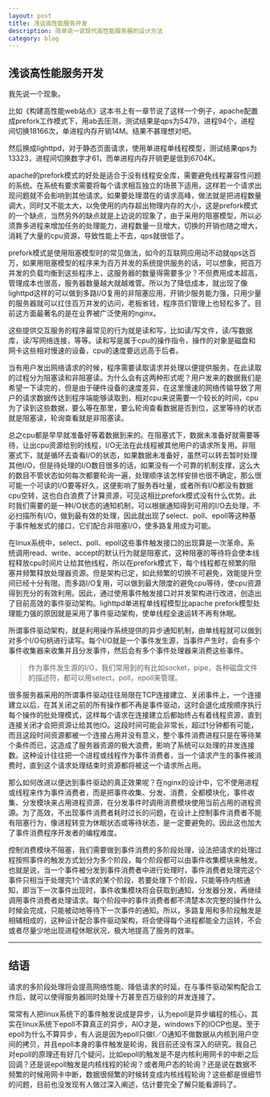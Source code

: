 ```yaml
---
layout: post
title: 浅谈高性能服务开发
description: 简单说一说现代高性能服务器的设计方法
category: blog
---
```


## 浅谈高性能服务开发

我先说一个现象。

比如《构建高性能web站点》这本书上有一章节说了这样一个例子，apache配置成prefork工作模式下，用ab去压测，测试结果是qps为5479，进程94个，进程间切换18166次，单进程内存开销14M。结果不甚理想对吧。

然后换成lighttpd，对于静态页面请求，使用单进程单线程模型，测试结果qps为13323，进程间切换数字才61，而单进程内存开销更是低到6704K。

apache的prefork模式的好处是适合于没有线程安全库，需要避免线程兼容性问题的系统。在系统有要求需要将每个请求相互独立的场景下适用，这样若一个请求出现问题就不会影响到其他请求。如果要处理潜在的请求高峰，做法就是把进程数量调大，同时又不能太大，以免使用的内存超出物理内存的大小，这是prefork模式的一个缺点，当然另外的缺点就是上边说的现象了，由于采用的阻塞模型，所以必须靠多进程来增加任务的处理能力，进程数量一旦增大，切换的开销也随之增大，消耗了大量的cpu资源，导致性能上不去，qps就很低了。

prefork模式是使用阻塞模型时的常见做法，如今的互联网应用动不动就qps达百万，如果用阻塞模型的程序来为百万并发的系统提供服务的话，可以想象，把百万并发的负载均衡到这些程序上，这服务器的数量得需要多少？不但费用成本超高，管理成本也很高，服务器数量越大就越难管。所以为了降低成本，就出现了像lighttpd这样的可以做到多路I/O复用的非阻塞应用，开销少服务能力强，只用少量的服务器就可以扛住百万并发的访问，老板省钱，程序员们管理上也轻松多了。目前这方面最著名的是在业界被广泛使用的nginx。

这些提供交互服务的程序最常见的行为就是读和写，比如读/写文件，读/写数据库，读/写网络连接，等等。读和写是属于cpu的操作指令，操作的对象是磁盘和网卡这些相对慢速的设备，cpu的速度要远远高于后者。

当有用户发出网络请求的时候，程序需要读取请求并处理以便提供服务，在此读取的过程分为阻塞读和非阻塞读。为什么会有这两种形式呢？用户发来的数据我们是希望一下读完的，但是由于硬件设备的速度差异，在这里慢速的网络传输导致了用户的请求数据传达到程序端能够读取到，相对cpu来说需要一个较长的时间，cpu为了读到这些数据，要么等在那里，要么轮询查看数据是否到位，这里等待的状态就是阻塞读，轮询查看就是非阻塞读。

总之cpu都是早早就准备好等着数据到来的。在阻塞式下，数据未准备好就需要等待，让出cpu资源给别的线程，I/O无法在此线程被其他用户的请求所复用。非阻塞式下，就是循环去查看I/O的状态，如果数据未准备好，虽然可以转去暂时处理其他I/O，但是待处理的I/O数目很多的话，如果没有一个可靠的机制支撑，这么大的数目不管状态如何每次都要轮询一遍，处理顺序该怎样安排也很不确定，那么很可能一个可读的I/O要等好久，这便影响了服务吞吐量，或者所有I/O都没有数据cpu空转，这也白白浪费了计算资源，可见这相比prefork模式没有什么优势。此时我们需要的是一种I/O状态的通知机制，可以根据通知得到可用的I/O去处理，不必扫描所有I/O，做到最有效的处理，因此就出现了select、poll、epoll等这种基于事件触发式的接口，它们配合非阻塞I/O，使多路复用成为可能。

在linux系统中，select、poll、epoll这些事件触发接口的出现算是一次革命。系统调用read、write、accept的默认行为就是阻塞式，这种阻塞的等待将会使本线程释放cpu时间片让给其他线程，所以在prefork模式下，每个线程都在频繁的阻塞并频繁释放处理器资源。但是架构已定，如此频繁的切换不可避免，效能提升空间已经十分有限。而多路I/O复用，可以做到最大限度的避免cpu等待，使cpu资源得到充分的有效利用。因此，通过使用事件触发接口对并发架构进行改进，创造出了目前高效的事件驱动架构。lighttpd单进程单线程模型比apache prefork模型处理能力强的原因就是采用了事件驱动架构，使单线程全速运转不再有休眠。

所谓事件驱动架构，就是利用操作系统提供的异步通知机制，由单线程就可以做到对多个I/O句柄进行读写。每个I/O就是一个事件发生源，当事件产生时，会有多个事件收集器来收集并且分发事件，然后会有多个事件处理器来消费这些事件。

> 作为事件发生源的I/O，我们常用到的有比如socket，pipe，各种磁盘文件的描述符，都可以用select，poll，epoll来管理。

很多服务器采用的所谓事件驱动往往局限在TCP连接建立、关闭事件上，一个连接建立以后，在其关闭之前的所有操作都不再是事件驱动，这时会退化成按顺序执行每个操作的批处理模式，这样每个请求在连接建立后都始终占有着线程资源，直到连接关闭才会把资源让给其他IO。这段时间可能会非常长，超过1分钟都有可能，而且这段时间资源都被一个连接占用并没有意义，整个事件消费进程只是在等待某个条件而已，这造成了服务器资源的极大浪费，影响了系统可以处理的并发连接数。这种设计往往把一个进程或线程作为事件消费者，当一个请求产生的事件被消费时，直到这个请求处理结束时资源都将被这一个请求所占用。

那么如何改进以便达到事件驱动的真正效果呢？在nginx的设计中，它不使用进程或线程来作为事件消费者，而是把事件收集、分发、消费，全都模块化，事件收集、分发模块来占用进程资源，在分发事件时调用消费模块使用当前占用的进程资源。为了高效，不出现事件消费者耗时过长的问题，在设计上控制事件消费者不能有阻塞行为，像进程转变为休眠状态或等待状态，是一定要避免的。因此这也加大了事件消费程序开发者的编程难度。

控制消费模块不阻塞，我们需要做到事件消费的多阶段处理，设法把请求的处理过程按照事件的触发方式划分为多个阶段，每个阶段都可以由事件收集模块来触发。也就是说，当一个事件被分发到事件消费者中进行处理时，事件消费者处理完这个事件只相当于处理完1个请求的某个阶段，若要处理下个阶段，只能等待内核通知，即当下一次事件出现时，事件收集模块将会获取到通知，分发器分发，再继续调用事件消费者处理请求。每个阶段中的事件消费者都不清楚本次完整的操作什么时候会完成，只能被动地等待下一次事件的通知。所以，多路复用和多阶段触发是相辅相成的，这种设计配合事件驱动架构，将会使得每个进程都能全力运转，不会或者尽量少地出现进程休眠状况，极大地提高了服务的效率。

--------

## 结语

请求的多阶段处理将会提高网络性能、降低请求的时延，在与事件驱动架构配合工作后，就可以使得服务器同时处理十万甚至百万级别的并发连接了。

常常有人把linux系统下的事件触发说成是异步，认为epoll是异步编程的核心，其实在linux系统下epoll不算真正的异步，AIO才是，windows下的IOCP也是。至于epoll为什么不算异步，有人说是因为epoll只做I／O通知不做数据从内核到用户空间的拷贝，并且epoll本身的事件触发是轮询，我目前还没有深入的研究。我自己对epoll的原理还有好几个疑问，比如epoll的触发是不是内核利用网卡的中断之后回调？还是说epoll触发是内核线程的轮询？或者用户态的轮询？还是说在数据不频繁的时候用网卡中断，数据很频繁的时候转变成内核线程轮询？这些都是很细节的问题，目前也没发现有人做过深入阐述，估计要完全了解只能看源码了。
